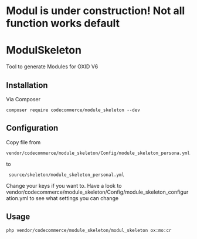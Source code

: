 # Modul is under construction! Not all function works default

# ModulSkeleton
Tool to generate Modules for OXID V6

## Installation
Via Composer 

    composer require codecommerce/module_skeleton --dev
    
## Configuration
Copy file from

    vendor/codecommerce/module_skeleton/Config/module_skeleton_persona.yml.dist
to
     
     source/skeleton/module_skeleton_personal.yml
     
Change your keys if you want to.
Have a look to vendor/codecommerce/module_skeleton/Config/module_skeleton_configuration.yml to see what settings you can change
   
## Usage
    php vendor/codecommerce/module_skeleton/modul_skeleton ox:mo:cr

